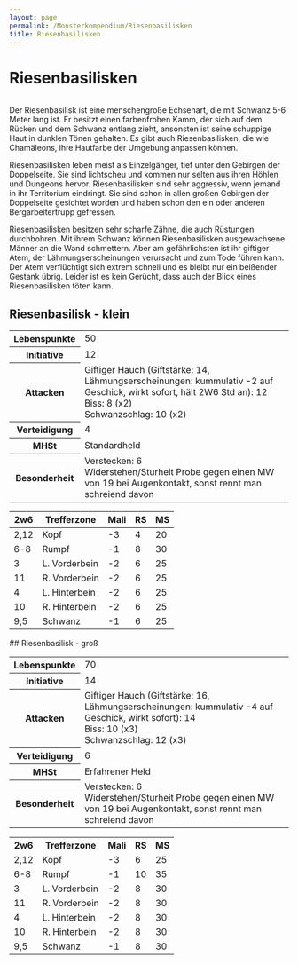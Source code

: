 ```yaml
---
layout: page
permalink: /Monsterkompendium/Riesenbasilisken
title: Riesenbasilisken
---
```


# Riesenbasilisken

<img alt="" src="{{ site.baseurl }}/assets/images/monster/riesenbasilisk.jpg"/>

Der Riesenbasilisk ist eine menschengroße Echsenart, die mit Schwanz 5-6 Meter lang ist. Er besitzt einen farbenfrohen Kamm, der sich auf dem Rücken und dem Schwanz entlang zieht, ansonsten ist seine schuppige Haut in dunklen Tönen gehalten. Es gibt auch Riesenbasilisken, die wie Chamäleons, ihre Hautfarbe der Umgebung anpassen können.

Riesenbasilisken leben meist als Einzelgänger, tief unter den Gebirgen der Doppelseite. Sie sind lichtscheu und kommen nur selten aus ihren Höhlen und Dungeons hervor. Riesenbasilisken sind sehr aggressiv, wenn jemand in ihr Territorium eindringt. Sie sind schon in allen großen Gebirgen der Doppelseite gesichtet worden und haben schon den ein oder anderen Bergarbeitertrupp gefressen.

Riesenbasilisken besitzen sehr scharfe Zähne, die auch Rüstungen durchbohren. Mit ihrem Schwanz können Riesenbasilisken ausgewachsene Männer an die Wand schmettern. Aber am gefährlichsten ist ihr giftiger Atem, der Lähmungserscheinungen verursacht und zum Tode führen kann. Der Atem verflüchtigt sich extrem schnell und es bleibt nur ein beißender Gestank übrig. Leider ist es kein Gerücht, dass auch der Blick eines Riesenbasilisken töten kann.

## Riesenbasilisk - klein

<table  >
<tbody>
<tr><th>Lebenspunkte</th><td>50</td></tr>
<tr><th>Initiative</th><td>12</td></tr>
<tr><th>Attacken</th><td>Giftiger Hauch (Giftstärke: 14, Lähmungserscheinungen: kummulativ -2 auf Geschick, wirkt sofort, hält 2W6 Std an): 12<br/>
Biss: 8 (x2)<br/>
Schwanzschlag: 10 (x2)</td></tr>
<tr><th>Verteidigung</th><td>4</td></tr>
<tr><th>MHSt</th><td>Standardheld</td></tr>
<tr><th>Besonderheit</th><td>Verstecken: 6<br/>
Widerstehen/Sturheit Probe gegen einen MW von 19 bei Augenkontakt, sonst rennt man schreiend davon</td></tr>
</tbody>
</table>
<table  >
<thead>
<tr><th>2w6</th><th>Trefferzone</th><th>Mali</th><th>RS</th><th>MS</th></tr>
</thead>
<tbody>
<tr><td>2,12</td><td>Kopf</td><td>-3</td><td>4</td><td>20</td></tr>
<tr><td>6-8</td><td>Rumpf</td><td>-1</td><td>8</td><td>30</td></tr>
<tr><td>3</td><td>L. Vorderbein</td><td>-2</td><td>6</td><td>25</td></tr>
<tr><td>11</td><td>R. Vorderbein</td><td>-2</td><td>6</td><td>25</td></tr>
<tr><td>4</td><td>L. Hinterbein</td><td>-2</td><td>6</td><td>25</td></tr>
<tr><td>10</td><td>R. Hinterbein</td><td>-2</td><td>6</td><td>25</td></tr>
<tr><td>9,5</td><td>Schwanz</td><td>-1</td><td>6</td><td>25</td></tr>
</tbody>
</table>
## Riesenbasilisk - groß

<table  >
<tbody>
<tr></tr>
<tr><th>Lebenspunkte</th><td>70</td></tr>
<tr><th>Initiative</th><td>14</td></tr>
<tr><th>Attacken</th><td>Giftiger Hauch (Giftstärke: 16, Lähmungserscheinungen: kummulativ -4 auf Geschick, wirkt sofort): 14<br/>
Biss: 10 (x3)<br/>
Schwanzschlag: 12 (x3)</td></tr>
<tr><th>Verteidigung</th><td>6</td></tr>
<tr><th>MHSt</th><td>Erfahrener Held</td></tr>
<tr><th>Besonderheit</th><td>Verstecken: 6<br/>
Widerstehen/Sturheit Probe gegen einen MW von 19 bei Augenkontakt, sonst rennt man schreiend davon</td></tr>
</tbody>
</table>
<table  >
<tbody>
<tr></tr>
<tr><th>2w6</th><th>Trefferzone</th><th>Mali</th><th>RS</th><th>MS</th></tr>
<tr><td>2,12</td><td>Kopf</td><td>-3</td><td>6</td><td>25</td></tr>
<tr><td>6-8</td><td>Rumpf</td><td>-1</td><td>10</td><td>35</td></tr>
<tr><td>3</td><td>L. Vorderbein</td><td>-2</td><td>8</td><td>30</td></tr>
<tr><td>11</td><td>R. Vorderbein</td><td>-2</td><td>8</td><td>30</td></tr>
<tr><td>4</td><td>L. Hinterbein</td><td>-2</td><td>8</td><td>30</td></tr>
<tr><td>10</td><td>R. Hinterbein</td><td>-2</td><td>8</td><td>30</td></tr>
<tr><td>9,5</td><td>Schwanz</td><td>-1</td><td>8</td><td>30</td></tr>
</tbody>
</table>
